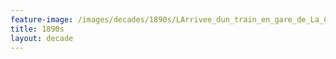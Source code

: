 ```yaml
---
feature-image: /images/decades/1890s/LArrivee_dun_train_en_gare_de_La_Ciotat-1896.jpg
title: 1890s
layout: decade
---
```

